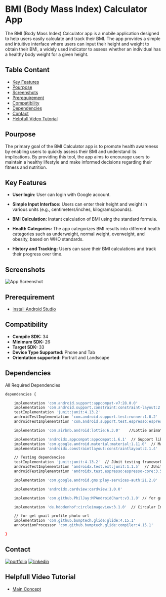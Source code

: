 # BMI (Body Mass Index) Calculator App

The BMI (Body Mass Index) Calculator app is a mobile application designed to help users easily calculate and track their BMI. The app provides a simple and intuitive interface where users can input their height and weight to obtain their BMI, a widely used indicator to assess whether an individual has a healthy body weight for a given height.
## Table Contant
 - [Key Features]()
 - [Pourpose]()
 - [Screenshots]()
 - [Prerequirement]()
 - [Compatibility]()
 - [Dependencies]()
 - [Contact]()
 - [Helpfull Video Tutorial]()

## Pourpose
The primary goal of the BMI Calculator app is to promote health awareness by enabling users to quickly assess their BMI and understand its implications. By providing this tool, the app aims to encourage users to maintain a healthy lifestyle and make informed decisions regarding their fitness and nutrition.

## Key Features


- **User login:** User can login with Google account.

- **Simple Input Interface:** Users can enter their height and weight in various units (e.g., centimeters/inches, kilograms/pounds).

- **BMI Calculation:** Instant calculation of BMI using the standard formula.

- **Health Categories:** The app categorizes BMI results into different health categories such as underweight, normal weight, overweight, and obesity, based on WHO standards.

- **History and Tracking:** Users can save their BMI calculations and track their progress over time.

 ## Screenshots

![App Screenshot]()


## Prerequirement

 - [Install Android Studio](https://developer.android.com/studio)


## Compatibility
- **Compile SDK:** 34
- **Minimum SDK:** 26
- **Target SDK:** 33
- **Device Type Supported:** Phone and Tab
- **Orientation supported:** Portrait and Landscape


## Dependencies
All Required Dependencies

```bash
dependencies {

    implementation 'com.android.support:appcompat-v7:28.0.0'
    implementation 'com.android.support.constraint:constraint-layout:2.0.4'
    testImplementation 'junit:junit:4.13.2'
    androidTestImplementation 'com.android.support.test:runner:1.0.2'
    androidTestImplementation 'com.android.support.test.espresso:espresso-core:3.0.2'

    implementation 'com.airbnb.android:lottie:6.3.0'    //Lottie animations

    implementation 'androidx.appcompat:appcompat:1.6.1'  // Support library for AndroidX
    implementation 'com.google.android.material:material:1.11.0'  // Material Design components for AndroidX
    implementation 'androidx.constraintlayout:constraintlayout:2.1.4'  // Layout manager for AndroidX

    // Testing dependencies
    testImplementation 'junit:junit:4.13.2'  // JUnit testing framework
    androidTestImplementation 'androidx.test.ext:junit:1.1.5'  // JUnit testing extension for Android
    androidTestImplementation 'androidx.test.espresso:espresso-core:3.5.1'  // Espresso UI testing library

    implementation 'com.google.android.gms:play-services-auth:21.2.0'  // for login

    implementation 'androidx.cardview:cardview:1.0.0'

    implementation 'com.github.PhilJay:MPAndroidChart:v3.1.0' // for graph

    implementation 'de.hdodenhof:circleimageview:3.1.0'  // Circular ImageView library

    // for get gmail profile photo url
    implementation 'com.github.bumptech.glide:glide:4.15.1'
    annotationProcessor 'com.github.bumptech.glide:compiler:4.15.1'

}
```


## Contact
[![portfolio](https://img.shields.io/badge/my_portfolio-000?style=for-the-badge&logo=ko-fi&logoColor=white)](https://katherineoelsner.com/)
[![linkedin](https://img.shields.io/badge/linkedin-0A66C2?style=for-the-badge&logo=linkedin&logoColor=white)](https://www.linkedin.com/)


## Helpfull Video Tutorial

 - [Main Concept](https://youtu.be/8VfhyHVFo2M?si=gsC4HWqz_HTzKkjz)

  


   

